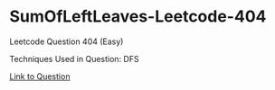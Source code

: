 # SumOfLeftLeaves-Leetcode-404

Leetcode Question 404 (Easy)

Techniques Used in Question:
DFS

[Link to Question](https://leetcode.com/problems/sum-of-left-leaves/)
